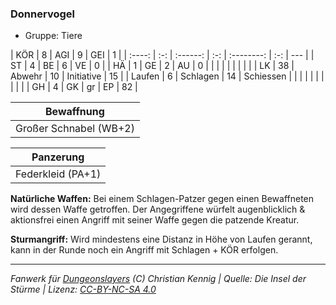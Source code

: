### Donnervogel

- Gruppe: Tiere

|  KÖR   |  8  |   AGI    |  9  |    GEI     |  1  |
| :----: | :-: | :------: | :-: | :--------: | :-: | --- |
|   ST   |  4  |    BE    |  6  |     VE     |  0  |
|   HÄ   |  1  |    GE    |  2  |     AU     |  0  |
|        |     |          |     |            |     |     |
|   LK   | 38  |  Abwehr  | 10  | Initiative | 15  |
| Laufen |  6  | Schlagen | 14  | Schiessen  |     |
|        |     |          |     |            |     |     |
|   GH   |  4  |    GK    | gr  |     EP     | 82  |

|       Bewaffnung       |
| :--------------------: |
| Großer Schnabel (WB+2) |

|     Panzerung     |
| :---------------: |
| Federkleid (PA+1) |

**Natürliche Waffen:** Bei einem Schlagen-Patzer gegen einen Bewaffneten wird dessen Waffe getroffen. Der Angegriffene würfelt augenblicklich & aktionsfrei einen Angriff mit seiner Waffe gegen die patzende Kreatur.

**Sturmangriff:** Wird mindestens eine Distanz in Höhe von Laufen gerannt, kann in der Runde noch ein Angriff mit Schlagen + KÖR erfolgen.

---

_Fanwerk für [Dungeonslayers](https://www.dungeonslayers.net/) (C) Christian Kennig | Quelle: Die Insel der Stürme | Lizenz: [CC-BY-NC-SA 4.0](https://creativecommons.org/licenses/by-nc-sa/4.0/deed.de)_
